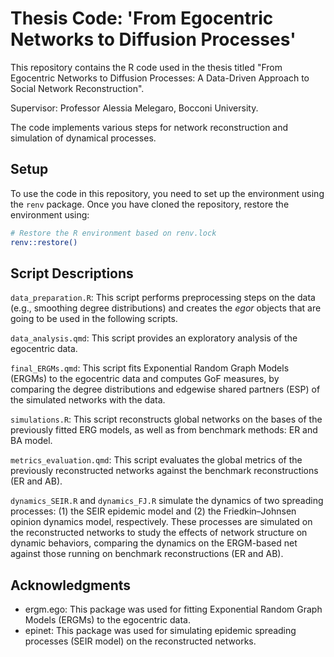 # Thesis Code: 'From Egocentric Networks to Diffusion Processes'

This repository contains the R code used in the thesis titled "From Egocentric Networks to Diffusion Processes: A Data-Driven Approach to Social Network Reconstruction".

Supervisor: Professor Alessia Melegaro, Bocconi University.

The code implements various steps for network reconstruction and simulation of dynamical processes.


## Setup

To use the code in this repository, you need to set up the environment using the `renv` package. Once you have cloned the repository, restore the environment using:

```bash
# Restore the R environment based on renv.lock
renv::restore()
```

## Script Descriptions

```data_preparation.R```: This script performs preprocessing steps on the data (e.g., smoothing degree distributions) and creates the _egor_ objects that are going to be used in the following scripts.

```data_analysis.qmd```: This script provides an exploratory analysis of the egocentric data.

```final_ERGMs.qmd```: This script fits Exponential Random Graph Models (ERGMs) to the egocentric data and computes GoF measures, by comparing the degree distributions and edgewise shared partners (ESP) of the simulated networks with the data.

```simulations.R```: This script reconstructs global networks on the bases of the previously fitted ERG models, as well as from benchmark methods: ER and BA model.

```metrics_evaluation.qmd```: This script evaluates the global metrics of the previously reconstructed networks against the benchmark reconstructions (ER and AB).

```dynamics_SEIR.R``` and ```dynamics_FJ.R``` simulate the dynamics of two spreading processes: (1) the SEIR epidemic model and (2) the Friedkin–Johnsen opinion dynamics model, respectively. These processes are simulated on the reconstructed networks to study the effects of network structure on dynamic behaviors, comparing the dynamics on the ERGM-based net against those running on benchmark reconstructions (ER and AB).


## Acknowledgments
- ergm.ego: This package was used for fitting Exponential Random Graph Models (ERGMs) to the egocentric data.
- epinet: This package was used for simulating epidemic spreading processes (SEIR model) on the reconstructed networks.
